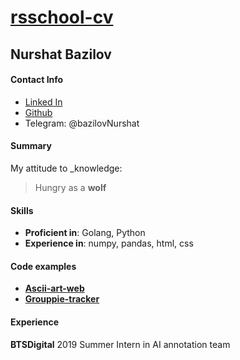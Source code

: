 # [**rsschool-cv**](http://github.com)

## **Nurshat Bazilov**

#### **Contact Info**
* [Linked In](https://www.linkedin.com/in/nurshat-bazilov/)
* [Github](https://github.com/Nurshat0092)
* Telegram: @bazilovNurshat

#### **Summary**
My attitude to _knowledge: 
> Hungry as a **wolf**

#### **Skills**
* **Proficient in**: Golang, Python
* **Experience in**: numpy, pandas, html, css

#### **Code examples**
* [**Ascii-art-web**](https://github.com/Nurshat0092)
* [**Grouppie-tracker**](https://github.com/Nurshat0092)

#### **Experience**
**BTSDigital** 2019 Summer
Intern in AI annotation team


